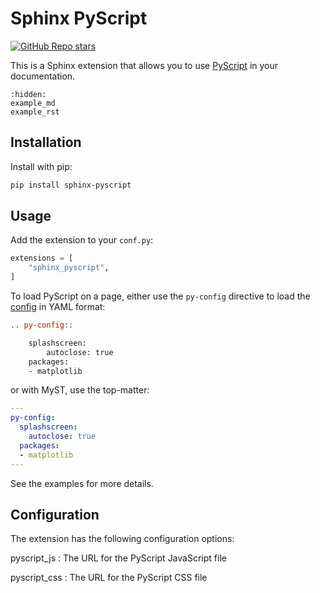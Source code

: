 # Sphinx PyScript

[![GitHub Repo stars](https://img.shields.io/github/stars/chrisjsewell/sphinx-pyscript?label=Like%20and%20Share%21&style=social)](https://github.com/chrisjsewell/sphinx-pyscript)

This is a Sphinx extension that allows you to use [PyScript](https://docs.pyscript.net) in your documentation.

```{toctree}
:hidden:
example_md
example_rst
```

## Installation

Install with pip:

```bash
pip install sphinx-pyscript
```

## Usage

Add the extension to your `conf.py`:

```python
extensions = [
    "sphinx_pyscript",
]
```

To load PyScript on a page, either use the `py-config` directive to load the [config](https://docs.pyscript.net/latest/reference/elements/py-config.html#) in YAML format:

```restructuredtext
.. py-config::

    splashscreen:
        autoclose: true
    packages:
    - matplotlib
```

or with MyST, use the top-matter:

```yaml
---
py-config:
  splashscreen:
    autoclose: true
  packages:
  - matplotlib
---
```

See the examples for more details.

## Configuration

The extension has the following configuration options:

pyscript_js
: The URL for the PyScript JavaScript file

pyscript_css
: The URL for the PyScript CSS file
